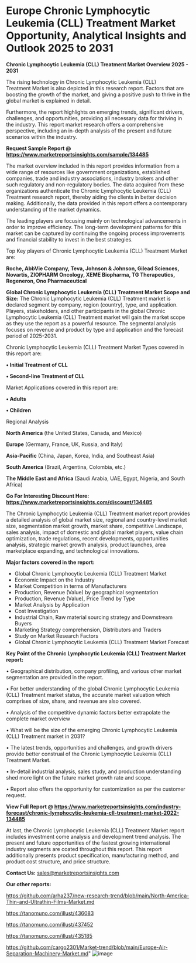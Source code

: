 # Europe Chronic Lymphocytic Leukemia (CLL) Treatment Market Opportunity, Analytical Insights and Outlook 2025 to 2031

<Strong> Chronic Lymphocytic Leukemia (CLL) Treatment Market Overview 2025 - 2031</strong>

The rising technology in Chronic Lymphocytic Leukemia (CLL) Treatment Market is also depicted in this research report. Factors that are boosting the growth of the market, and giving a positive push to thrive in the global market is explained in detail.

Furthermore, the report highlights on emerging trends, significant drivers, challenges, and opportunities, providing all necessary data for thriving in the industry. This report market research offers a comprehensive perspective, including an in-depth analysis of the present and future scenarios within the industry.

<strong>Request Sample Report @ <a href=https://www.marketreportsinsights.com/sample/134485>https://www.marketreportsinsights.com/sample/134485</a></strong>

The market overview included in this report provides information from a wide range of resources like government organizations, established companies, trade and industry associations, industry brokers and other such regulatory and non-regulatory bodies. The data acquired from these organizations authenticate the Chronic Lymphocytic Leukemia (CLL) Treatment research report, thereby aiding the clients in better decision making. Additionally, the data provided in this report offers a contemporary understanding of the market dynamics.

The leading players are focusing mainly on technological advancements in order to improve efficiency. The long-term development patterns for this market can be captured by continuing the ongoing process improvements and financial stability to invest in the best strategies.

Top Key players of Chronic Lymphocytic Leukemia (CLL) Treatment Market are:

<strong>Roche, AbbVie Company, Teva, Johnson & Johnson, Gilead Sciences, Novartis, ZIOPHARM Oncology, XEME Biopharma, TG Therapeutics, Regeneron, Ono Pharmaceutical</strong>

<strong><b>Global Chronic Lymphocytic Leukemia (CLL) Treatment Market Scope and Size:</b></strong>
The Chronic Lymphocytic Leukemia (CLL) Treatment market is declared segment by company, region (country), type, and application. Players, stakeholders, and other participants in the global Chronic Lymphocytic Leukemia (CLL) Treatment market will gain the market scope as they use the report as a powerful resource. The segmental analysis focuses on revenue and product by type and application and the forecast period of 2025-2031.

Chronic Lymphocytic Leukemia (CLL) Treatment Market Types covered in this report are:

<strong>• Initial Treatment of CLL

• Second-line Treatment of CLL</strong>

Market Applications covered in this report are:

<strong>• Adults

• Children</strong> 

Regional Analysis

<strong>North America</strong> (the United States, Canada, and Mexico)

<strong>Europe</strong> (Germany, France, UK, Russia, and Italy)

<strong>Asia-Pacific</strong> (China, Japan, Korea, India, and Southeast Asia)

<strong>South America</strong> (Brazil, Argentina, Colombia, etc.)

<strong>The Middle East and Africa</strong> (Saudi Arabia, UAE, Egypt, Nigeria, and South Africa)

<strong>Go For Interesting Discount Here: <a href=https://www.marketreportsinsights.com/discount/134485>https://www.marketreportsinsights.com/discount/134485</a></strong>

The Chronic Lymphocytic Leukemia (CLL) Treatment market report provides a detailed analysis of global market size, regional and country-level market size, segmentation market growth, market share, competitive Landscape, sales analysis, impact of domestic and global market players, value chain optimization, trade regulations, recent developments, opportunities analysis, strategic market growth analysis, product launches, area marketplace expanding, and technological innovations.

<strong><b>Major factors covered in the report:</b></strong>
<ul>
  <li>Global Chronic Lymphocytic Leukemia (CLL) Treatment Market </li>
  <li>Economic Impact on the Industry</li>
  <li>Market Competition in terms of Manufacturers</li>
  <li>Production, Revenue (Value) by geographical segmentation</li>
  <li>Production, Revenue (Value), Price Trend by Type</li>
  <li>Market Analysis by Application</li>
  <li>Cost Investigation</li>
  <li>Industrial Chain, Raw material sourcing strategy and Downstream Buyers</li>
  <li>Marketing Strategy comprehension, Distributors and Traders</li>
  <li>Study on Market Research Factors</li>
  <li>Global Chronic Lymphocytic Leukemia (CLL) Treatment Market Forecast</li>
</ul>

<strong><b>Key Point of the Chronic Lymphocytic Leukemia (CLL) Treatment Market report:</b></strong>

• Geographical distribution, company profiling, and various other market segmentation are provided in the report.

• For better understanding of the global Chronic Lymphocytic Leukemia (CLL) Treatment market status, the accurate market valuation which comprises of size, share, and revenue are also covered.

• Analysis of the competitive dynamic factors better extrapolate the complete market overview

• What will be the size of the emerging Chronic Lymphocytic Leukemia (CLL) Treatment market in 2031?

• The latest trends, opportunities and challenges, and growth drivers provide better construal of the Chronic Lymphocytic Leukemia (CLL) Treatment Market.

• In-detail industrial analysis, sales study, and production understanding shed more light on the future market growth rate and scope.

• Report also offers the opportunity for customization as per the customer request.

<strong><b>View Full Report @ <a href=https://www.marketreportsinsights.com/industry-forecast/chronic-lymphocytic-leukemia-cll-treatment-market-2022-134485>https://www.marketreportsinsights.com/industry-forecast/chronic-lymphocytic-leukemia-cll-treatment-market-2022-134485</a></b></strong>


At last, the Chronic Lymphocytic Leukemia (CLL) Treatment Market report includes investment come analysis and development trend analysis. The present and future opportunities of the fastest growing international industry segments are coated throughout this report. This report additionally presents product specification, manufacturing method, and product cost structure, and price structure.

<strong>Contact Us:</strong>
sales@marketreportsinsights.com

<strong>Our other reports:</strong>

<a href=https://github.com/arha237/new-research-trend/blob/main/North-America-Thin-and-Ultrathin-Films-Market.md>https://github.com/arha237/new-research-trend/blob/main/North-America-Thin-and-Ultrathin-Films-Market.md</a>

<a href=https://tanomuno.com/illust/436083>https://tanomuno.com/illust/436083</a>

<a href=https://tanomuno.com/illust/437452>https://tanomuno.com/illust/437452</a>

<a href=https://tanomuno.com/illust/435185>https://tanomuno.com/illust/435185</a>

<a href=https://github.com/cargo2301/Market-trend/blob/main/Europe-Air-Separation-Machinery-Market.md>https://github.com/cargo2301/Market-trend/blob/main/Europe-Air-Separation-Machinery-Market.md</a>"
![image](https://github.com/user-attachments/assets/b0bddc26-addd-4d5f-8b98-f55435e29467)
